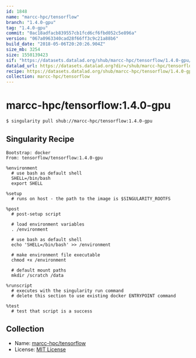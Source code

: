 ```yaml
---
id: 1848
name: "marcc-hpc/tensorflow"
branch: "1.4.0-gpu"
tag: "1.4.0-gpu"
commit: "0ac18adfacb839557cb1fcd6cf6fbd052c5e896a"
version: "067a0963340cad28f66ff3c9c21a88b6"
build_date: "2018-05-06T20:20:26.904Z"
size_mb: 3254
size: 1550139423
sif: "https://datasets.datalad.org/shub/marcc-hpc/tensorflow/1.4.0-gpu/2018-05-06-0ac18adf-067a0963/067a0963340cad28f66ff3c9c21a88b6.simg"
datalad_url: https://datasets.datalad.org?dir=/shub/marcc-hpc/tensorflow/1.4.0-gpu/2018-05-06-0ac18adf-067a0963/
recipe: https://datasets.datalad.org/shub/marcc-hpc/tensorflow/1.4.0-gpu/2018-05-06-0ac18adf-067a0963/Singularity
collection: marcc-hpc/tensorflow
---
```


# marcc-hpc/tensorflow:1.4.0-gpu

```bash
$ singularity pull shub://marcc-hpc/tensorflow:1.4.0-gpu
```

## Singularity Recipe

```singularity
Bootstrap: docker
From: tensorflow/tensorflow:1.4.0-gpu

%environment
  # use bash as default shell
  SHELL=/bin/bash
  export SHELL

%setup
  # runs on host - the path to the image is $SINGULARITY_ROOTFS

%post
  # post-setup script

  # load environment variables
  . /environment

  # use bash as default shell
  echo 'SHELL=/bin/bash' >> /environment

  # make environment file executable
  chmod +x /environment

  # default mount paths
  mkdir /scratch /data 

%runscript
  # executes with the singularity run command
  # delete this section to use existing docker ENTRYPOINT command

%test
  # test that script is a success
```

## Collection

 - Name: [marcc-hpc/tensorflow](https://github.com/marcc-hpc/tensorflow)
 - License: [MIT License](https://api.github.com/licenses/mit)

